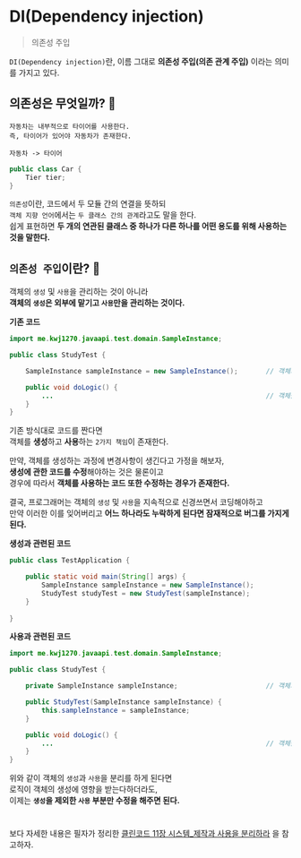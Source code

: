 # DI(Dependency injection)    
> 의존성 주입  

`DI(Dependency injection)`란, 이름 그대로 **의존성 주입(의존 관계 주입)** 이라는 의미를 가지고 있다.      
     
## 의존성은 무엇일까? 🤔   
```
자동차는 내부적으로 타이어를 사용한다.   
즉, 타이어가 있어야 자동차가 존재한다.    
   
자동차 -> 타이어
```
```java
public class Car {
    Tier tier;
} 
```
`의존성`이란, 코드에서 두 모듈 간의 연결을 뜻하되      
`객체 지향 언어`에서는 `두 클래스 간의 관계`라고도 말을 한다.       
쉽게 표현하면 **두 개의 연관된 클래스 중 하나가 다른 하나를 어떤 용도를 위해 사용하는 것을 말한다.**     
    
## `의존성 주입`이란? 🤔            
객체의 `생성` 및 `사용`을 관리하는 것이 아니라             
**객체의 `생성`은 외부에 맡기고 `사용`만을 관리하는 것이다.**                  
          
**기존 코드**
```java
import me.kwj1270.javaapi.test.domain.SampleInstance;

public class StudyTest {

    SampleInstance sampleInstance = new SampleInstance();       // 객체의 생성 방법이 바뀌면 코드 수정해야함

    public void doLogic() {
        ...                                                     // 객체를 사용하는 코드 또한 영향을 받을 가능성이 있다.    
    }
}
```
기존 방식대로 코드를 짠다면       
객체를 **생성**하고 **사용**하는 `2가지 책임`이 존재한다.        
            
만약, 객체를 생성하는 과정에 변경사항이 생긴다고 가정을 해보자,     
**생성에 관한 코드를 수정**해야하는 것은 물론이고          
경우에 따라서 **객체를 사용하는 코드 또한 수정하는 경우가 존재한다.**         
                            
결국, 프로그래머는 객체의 `생성` 및 `사용`을 지속적으로 신경쓰면서 코딩해야하고                       
만약 이러한 이를 잊어버리고 **어느 하나라도 누락하게 된다면 잠재적으로 버그를 가지게 된다.**         
  
**생성과 관련된 코드**
```java
public class TestApplication {

    public static void main(String[] args) {
        SampleInstance sampleInstance = new SampleInstance();
        StudyTest studyTest = new StudyTest(sampleInstance);
    }
    
}
```
**사용과 관련된 코드**
```java
import me.kwj1270.javaapi.test.domain.SampleInstance;

public class StudyTest {

    private SampleInstance sampleInstance;                      // 객체의 생성 방법이 바뀌어도 영향이 없다.

    public StudyTest(SampleInstance sampleInstance) {
        this.sampleInstance = sampleInstance;
    }

    public void doLogic() {
        ...                                                     // 객체를 사용하는 코드는 영향을 받을 가능성이 있다.
    }
}
```
위와 같이 객체의 `생성`과 `사용`을 분리를 하게 된다면        
로직이 객체의 생성에 영향을 받는다하더라도,            
이제는 **`생성`을 제외한 `사용` 부분만 수정을 해주면 된다.**                    
             
#               
            

보다 자세한 내용은 필자가 정리한 [클린코드 11장 시스템_제작과 사용을 분리하라](https://github.com/kwj1270/TIL_CleanCode/blob/master/11%20%EC%8B%9C%EC%8A%A4%ED%85%9C.md#%EC%A0%9C%EC%9E%91%EA%B3%BC-%EC%82%AC%EC%9A%A9%EC%9D%84-%EB%B6%84%EB%A6%AC%ED%95%98%EB%9D%BC)
을 참고하자.   
